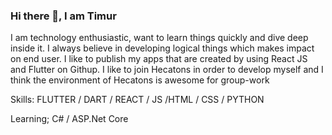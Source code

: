
### Hi there 👋, I am Timur 

I am technology enthusiastic, want to learn things quickly and dive deep inside it. I always believe in developing logical things which makes impact on end user. I like to publish my apps that are created by using React JS and Flutter on Githup. I like to join Hecatons in order to develop myself and I think the environment of Hecatons is awesome for group-work

Skills: FLUTTER / DART / REACT / JS  /HTML / CSS / PYTHON

Learning; C# / ASP.Net Core












